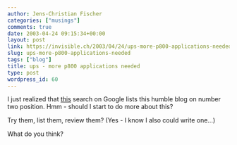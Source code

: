 ```yaml
---
author: Jens-Christian Fischer
categories: ["musings"]
comments: true
date: 2003-04-24 09:15:34+00:00
layout: post
link: https://invisible.ch/2003/04/24/ups-more-p800-applications-needed/
slug: ups-more-p800-applications-needed
tags: ["blog"]
title: ups - more p800 applications needed
type: post
wordpress_id: 60
---
```


I just realized that [this](https://www.google.com/search?q=p800+applications) search on Google lists this humble blog on number two position. Hmm - should I start to do more about this? 

Try them, list them, review them? (Yes - I know I also could write one...)

What do you think?
